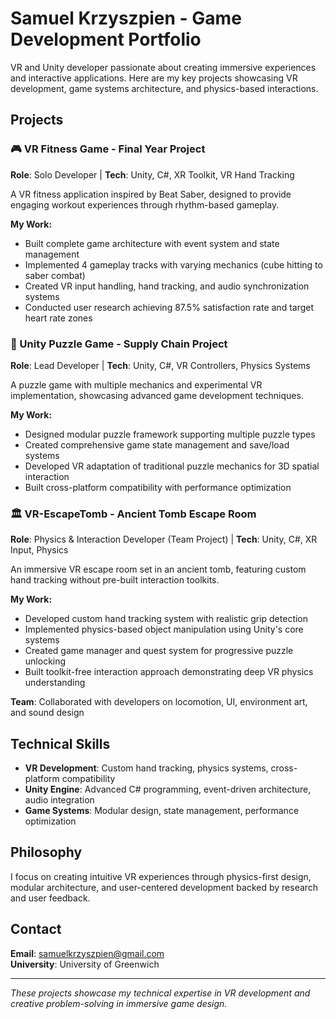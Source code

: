 # Samuel Krzyszpien - Game Development Portfolio

VR and Unity developer passionate about creating immersive experiences and interactive applications. Here are my key projects showcasing VR development, game systems architecture, and physics-based interactions.

## Projects

### 🎮 VR Fitness Game - Final Year Project
**Role**: Solo Developer | **Tech**: Unity, C#, XR Toolkit, VR Hand Tracking

A VR fitness application inspired by Beat Saber, designed to provide engaging workout experiences through rhythm-based gameplay.

**My Work:**
- Built complete game architecture with event system and state management
- Implemented 4 gameplay tracks with varying mechanics (cube hitting to saber combat)
- Created VR input handling, hand tracking, and audio synchronization systems
- Conducted user research achieving 87.5% satisfaction rate and target heart rate zones

### 🧩 Unity Puzzle Game - Supply Chain Project
**Role**: Lead Developer | **Tech**: Unity, C#, VR Controllers, Physics Systems

A puzzle game with multiple mechanics and experimental VR implementation, showcasing advanced game development techniques.

**My Work:**
- Designed modular puzzle framework supporting multiple puzzle types
- Created comprehensive game state management and save/load systems
- Developed VR adaptation of traditional puzzle mechanics for 3D spatial interaction
- Built cross-platform compatibility with performance optimization

### 🏛️ VR-EscapeTomb - Ancient Tomb Escape Room
**Role**: Physics & Interaction Developer (Team Project) | **Tech**: Unity, C#, XR Input, Physics

An immersive VR escape room set in an ancient tomb, featuring custom hand tracking without pre-built interaction toolkits.

**My Work:**
- Developed custom hand tracking system with realistic grip detection
- Implemented physics-based object manipulation using Unity's core systems
- Created game manager and quest system for progressive puzzle unlocking
- Built toolkit-free interaction approach demonstrating deep VR physics understanding

**Team**: Collaborated with developers on locomotion, UI, environment art, and sound design

## Technical Skills

- **VR Development**: Custom hand tracking, physics systems, cross-platform compatibility
- **Unity Engine**: Advanced C# programming, event-driven architecture, audio integration
- **Game Systems**: Modular design, state management, performance optimization

## Philosophy

I focus on creating intuitive VR experiences through physics-first design, modular architecture, and user-centered development backed by research and user feedback.

## Contact

**Email**: samuelkrzyszpien@gmail.com  
**University**: University of Greenwich

---

*These projects showcase my technical expertise in VR development and creative problem-solving in immersive game design.*

